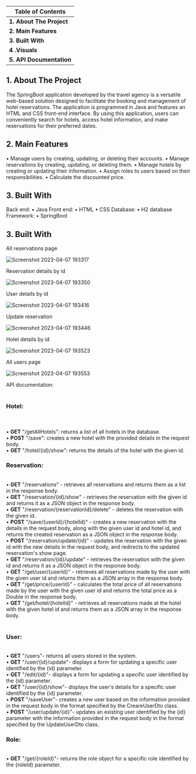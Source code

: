  <table>
        <thead>
            <tr>
                <th><strong>Table of Contents</strong></th>
            </tr>
        </thead>
        <tbody>
            <tr>
                <td><strong>1. About The Project</strong</td>
            </tr>
            <tr>
                <td><strong>2. Main Features</strong></td>
            </tr>
            <tr>
                <td><strong>3. Built With</strong></td>
            </tr>
            <tr>
                <td><strong>4 .Visuals</strong></td>
            </tr>
            <tr>
                <td><strong>5. API Documentation</strong></td>
            </tr>
        </tbody>
    </table>

<h2 id="about-the-project">1. About The Project</h2>
The SpringBoot application developed by the travel agency is a versatile web-based solution designed to facilitate the booking and management of hotel reservations. The application is programmed in Java and features an HTML and CSS front-end interface. By using this application, users can conveniently search for hotels, access hotel information, and make reservations for their preferred dates.

<h2 id="main-features">2. Main Features</h2>
•	Manage users by creating, updating, or deleting their accounts.
•	Manage reservations by creating, updating, or deleting them.
•	Manage hotels by creating or updating their information.
•	Assign roles to users based on their responsibilities.
•	Calculate the discounted price.


<h2 id="built-with">3. Built With</h2>
Back end:
•	Java
Front end:
•	HTML
•	CSS
Database:
•	H2 database
Framework:
•	SpringBoot


<h2 id="built-with">3. Built With</h2>
All reservations page

![Screenshot 2023-04-07 193317](https://user-images.githubusercontent.com/116298533/230644874-748d5643-bd4f-49e4-8aa7-ad46ea4914ac.png)

Reservation details by id

![Screenshot 2023-04-07 193350](https://user-images.githubusercontent.com/116298533/230644877-2a8db5e4-8b15-4fa7-8658-0105f048b5d5.png)

User details by id 

![Screenshot 2023-04-07 193416](https://user-images.githubusercontent.com/116298533/230644864-9b74620c-e4b1-4baf-a50e-73d1cafab34e.png)

Update reservation

![Screenshot 2023-04-07 193446](https://user-images.githubusercontent.com/116298533/230644866-fa440de3-d64a-4117-90fc-4a4915f5a342.png)

Hotel details by id

![Screenshot 2023-04-07 193523](https://user-images.githubusercontent.com/116298533/230644869-5f07ea8a-fa97-4e0d-aa99-e34e5f675788.png)

All users page

![Screenshot 2023-04-07 193553](https://user-images.githubusercontent.com/116298533/230644871-4341827f-5b5b-4fb8-bded-f6b35f83bde4.png)

API documentation:</br>
</br>
<h3>Hotel:</h3>
</br>
</br>
• <b>GET</b> "/getAllHotels": returns a list of all hotels in the database.</br>
• <b>POST</b> "/save": creates a new hotel with the provided details in the request body.</br>
• <b>GET</b> "/hotel/{id}/show": returns the details of the hotel with the given id.</br>
<h3>Reservation:</h3>
</br>
• <b>GET</b> "/reservations" - retrieves all reservations and returns them as a list in the response body.</br>
• <b>GET</b> "/reservation/{id}/show" - retrieves the reservation with the given id and returns it as a JSON object in the response body.</br>
• <b>GET</b> "/reservation/{reservationId}/delete" - deletes the reservation with the given id.</br>
• <b>POST</b> "/save/{userId}/{hotelId}" - creates a new reservation with the details in the request body, along with the given user id and hotel id, and returns the created reservation as a JSON object in the response body.</br>
• <b>POST</b> "/reservation/update/{id}" - updates the reservation with the given id with the new details in the request body, and redirects to the updated reservation's show page.</br>
• <b>GET</b> "/reservation/{id}/update" - retrieves the reservation with the given id and returns it as a JSON object in the response body.</br>
• <b>GET</b> "/get/user/{userId}" - retrieves all reservations made by the user with the given user id and returns them as a JSON array in the response body.</br>
• <b>GET</b> "/get/price/{userId}" - calculates the total price of all reservations made by the user with the given user id and returns the total price as a Double in the response body.</br>
• <b>GET</b> "/get/hotel/{hotelId}" - retrieves all reservations made at the hotel with the given hotel id and returns them as a JSON array in the response body.</br>
</br>
<h3>User:</h3>
</br>
• <b>GET</b> "/users"- returns all users stored in the system.</br>
• <b>GET</b> "/user/{id}/update"- displays a form for updating a specific user identified by the {id} parameter.</br>
• <b>GET</b> "/edit/{id}"- displays a form for updating a specific user identified by the {id} parameter.</br>
• <b>GET</b> "/user/{id}/show"- displays the user's details for a specific user identified by the {id} parameter.</br>
• <b>POST</b> "/saveUser"- creates a new user based on the information provided in the request body in the format specified by the CreareUserDto class.</br>
• <b>POST</b> "/user/update/{id}"- updates an existing user identified by the {id} parameter with the information provided in the request body in the format specified by the UpdateUserDto class.</br>

<h3>Role:</h3>
</br>
• <b>GET</b> "/get/{roleId}"- returns the role object for a specific role identified by the {roleId} parameter.</br>
